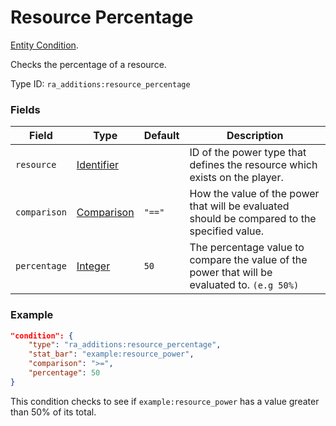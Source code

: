 # Resource Percentage

[Entity Condition](../entity_conditions.md).

Checks the percentage of a resource.

Type ID: `ra_additions:resource_percentage`

### Fields

Field  | Type | Default | Description
-------|------|---------|-------------
`resource` | [Identifier](../data_types/identifier.md) | | ID of the power type that defines the resource which exists on the player.
`comparison` | [Comparison](https://origins.readthedocs.io/en/latest/types/data_types/comparison/) | `"=="` | How the value of the power that will be evaluated should be compared to the specified value.
`percentage` | [Integer](../data_types/integer.md) | `50` | The percentage value to compare the value of the power that will be evaluated to. `(e.g 50%)`

### Example
```json
"condition": {
    "type": "ra_additions:resource_percentage",
    "stat_bar": "example:resource_power",
    "comparison": ">=",
	"percentage": 50
}
```
This condition checks to see if `example:resource_power` has a value greater than 50% of its total.
